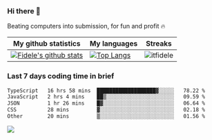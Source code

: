 ### Hi there 👋
<p>Beating computers into submission, for fun and profit 🔥</p>

|My github statistics|My languages|Streaks|
|-|-|-|
|[![Fidele's github stats](https://github-readme-stats.vercel.app/api?username=itfidele&count_private=true&show_icons=true&theme=dark&hide_title=true)](https://github.com/itfidele)|[![Top Langs](https://github-readme-stats.vercel.app/api/top-langs/?username=itfidele&show_icons=true&langs_count=10&theme=dark&layout=compact&hide_title=true)](https://github.com/itfidele)|![itfidele](https://github-readme-streak-stats.herokuapp.com/?user=itfidele&theme=dark)

### Last 7 days coding time in brief
<!--START_SECTION:waka-->

```txt
TypeScript   16 hrs 58 mins  ███████████████████▓░░░░░   78.22 %
JavaScript   2 hrs 4 mins    ██▒░░░░░░░░░░░░░░░░░░░░░░   09.59 %
JSON         1 hr 26 mins    █▓░░░░░░░░░░░░░░░░░░░░░░░   06.64 %
CSS          28 mins         ▓░░░░░░░░░░░░░░░░░░░░░░░░   02.18 %
Other        20 mins         ▒░░░░░░░░░░░░░░░░░░░░░░░░   01.56 %
```

<!--END_SECTION:waka-->

![](https://komarev.com/ghpvc/?username=itfidele)
